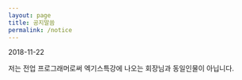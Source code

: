```yaml
---
layout: page
title: 공지말씀
permalink: /notice
---
```



2018-11-22

저는 전업 프로그래머로써
엑기스특강에 나오는 회장님과 
동일인물이 아닙니다. 
